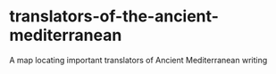 # translators-of-the-ancient-mediterranean
A map locating important translators of Ancient Mediterranean writing
